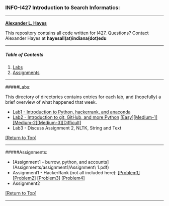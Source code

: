 ### INFO-I427 Introduction to Search Informatics:

---

__[Alexander L. Hayes](http://batflyer.net)__

This repository contains all code written for I427.  Questions?  Contact Alexander Hayes at __hayesall(at)indiana(dot)edu__

---

##### Table of Contents
1. [Labs](#labs)
2. [Assignments](#assignments)

---

#####Labs:

This directory of directories contains entries for each lab, and (hopefully) a brief overview of what happened that week.

  * [Lab1 - Introduction to Python, hackerrank, and anaconda](Labs/Lab1)
  * [Lab2 - Introduction to git, GitHub, and more Python](Labs/Lab2)
    [[Easy]](Labs/Lab2/week2-easy.py)[[Medium-1]](Labs/Lab2/week2-medium-1.py)[[Medium-2]](Labs/Lab2/week2-medium-2.py)[[Medium-3]](Labs/Lab2/week2-medium-3.py)[[Difficult]](Labs/Lab2/week2-difficult.py)
  * Lab3 - Discuss Assignment 2, NLTK, String and Text

[[Return to Top]](#info-i427-introduction-to-search-informatics)

---

#####Assignments:

  * [Assignment1 - burrow, python, and accounts](Assignments/assignment1/Assignment\ 1.pdf)
  * Assignment1 - HackerRank (not all included here): [[Problem1]](Assignments/assignment1/problem1.py) [[Problem2]](Assignments/assignment1/problem2.py) [[Problem3]](Assignments/assignment1/problem3.py) [[Problem4]](Assignments/assignment1/problem4.py)
  * Assignment2
  
[[Return to Top]](#info-i427-introduction-to-search-informatics)

---